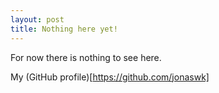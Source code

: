 ```yaml
---
layout: post
title: Nothing here yet!
---
```


For now there is nothing to see here.

My (GitHub profile)[https://github.com/jonaswk]